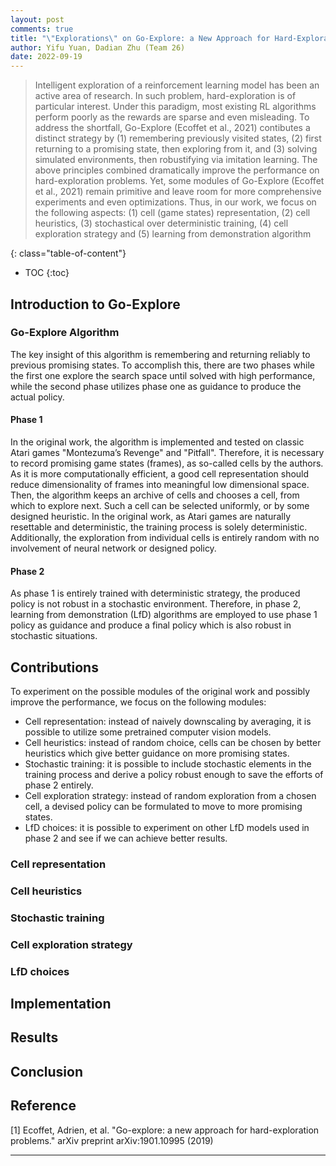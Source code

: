 ```yaml
---
layout: post
comments: true
title: "\"Explorations\" on Go-Explore: a New Approach for Hard-Exploration Problems"
author: Yifu Yuan, Dadian Zhu (Team 26)
date: 2022-09-19
---
```



> Intelligent exploration of a reinforcement learning model has been an active area of research. In such problem, hard-exploration is of particular interest. Under this paradigm, most existing RL algorithms perform poorly as the rewards are sparse and even misleading. To address the shortfall, Go-Explore (Ecoffet et al., 2021) contibutes a distinct strategy by (1) remembering previously visited states, (2) first returning to a promising state, then exploring from it, and (3) solving simulated environments, then robustifying via imitation learning. The above principles combined dramatically improve the performance on hard-exploration problems. Yet, some modules of Go-Explore (Ecoffet et al., 2021) remain primitive and leave room for more comprehensive experiments and even optimizations. Thus, in our work, we focus on the following aspects: (1) cell (game states) representation, (2) cell heuristics, (3) stochastical over deterministic training, (4) cell exploration strategy and (5) learning from demonstration algorithm

<!--more-->
{: class="table-of-content"}
* TOC
{:toc}

## Introduction to Go-Explore
### Go-Explore Algorithm
The key insight of this algorithm is remembering and returning reliably to previous promising states. To accomplish this, there are two phases while the first one explore the search space until solved with high performance, while the second phase utilizes phase one as guidance to produce the actual policy. 

#### Phase 1
In the original work, the algorithm is implemented and tested on classic Atari games "Montezuma’s Revenge" and "Pitfall". Therefore, it is necessary to record promising game states (frames), as so-called cells by the authors. As it is more computationally efficient, a good cell representation should reduce dimensionality of frames into meaningful low dimensional space. Then, the algorithm keeps an archive of cells and chooses a cell, from which to explore next. Such a cell can be selected uniformly, or by some designed heuristic. In the original work, as Atari games are naturally resettable and deterministic, the training process is solely deterministic. Additionally, the exploration from individual cells is entirely random with no involvement of neural network or designed policy. 

#### Phase 2
As phase 1 is entirely trained with deterministic strategy, the produced policy is not robust in a stochastic environment. Therefore, in phase 2, learning from demonstration (LfD) algorithms are employed to use phase 1 policy as guidance and produce a final policy which is also robust in stochastic situations. 

## Contributions
To experiment on the possible modules of the original work and possibly improve the performance, we focus on the following modules:
* Cell representation: instead of naively downscaling by averaging, it is possible to utilize some pretrained computer vision models.
* Cell heuristics: instead of random choice, cells can be chosen by better heuristics which give better guidance on more promising states.
* Stochastic training: it is possible to include stochastic elements in the training process and derive a policy robust enough to save the efforts of phase 2 entirely.
* Cell exploration strategy: instead of random exploration from a chosen cell, a devised policy can be formulated to move to more promising states.
* LfD choices: it is possible to experiment on other LfD models used in phase 2 and see if we can achieve better results.

### Cell representation

### Cell heuristics

### Stochastic training

### Cell exploration strategy

### LfD choices

## Implementation

## Results

## Conclusion


## Reference
[1] Ecoffet, Adrien, et al. "Go-explore: a new approach for hard-exploration problems." arXiv preprint arXiv:1901.10995 (2019)

---









